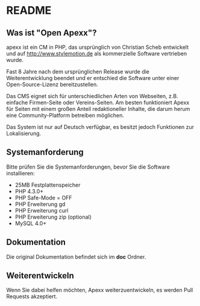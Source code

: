 README
======

Was ist "Open Apexx"?
---------------------
apexx ist ein CM in PHP, das ursprünglich von Christian Scheb entwickelt und auf http://www.stylemotion.de als
kommerzielle Software vertrieben wurde.

Fast 8 Jahre nach dem ursprünglichen Release wurde die Weiterentwicklung beendet und er entschied die Software unter
einer Open-Source-Lizenz bereitzustellen.

Das CMS eignet sich für unterschiedlichen Arten von Webseiten, z.B. einfache Firmen-Seite oder Vereins-Seiten. Am besten
funktioniert Apexx für Seiten mit einem großen Anteil redaktioneller Inhalte, die darum herum eine Community-Platform
betreiben möglichen.

Das System ist nur auf Deutsch verfügbar, es besitzt jedoch Funktionen zur Lokalisierung.

Systemanforderung
-----------------

Bitte prüfen Sie die Systemanforderungen, bevor Sie die Software installieren:

 * 25MB Festplattenspeicher
 * PHP 4.3.0+
 * PHP Safe-Mode = OFF
 * PHP Erweiterung gd
 * PHP Erweiterung curl
 * PHP Erweiterung zip (optional)
 * MySQL 4.0+

Dokumentation
-------------

Die original Dokumentation befindet sich im **doc** Ordner. 

Weiterentwickeln
----------------

Wenn Sie dabei helfen möchten, Apexx weiterzuentwickeln, es werden Pull Requests akzeptiert.

